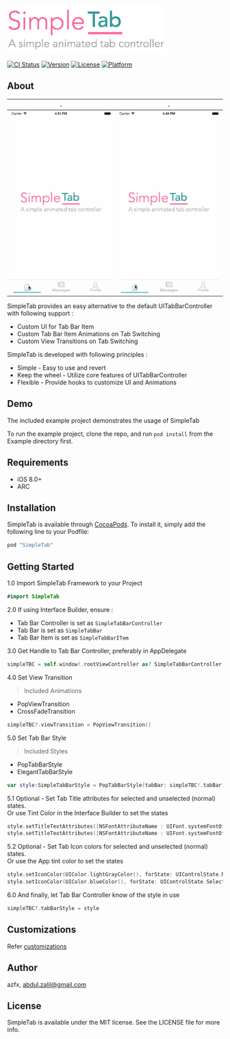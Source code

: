 ![image](./Screenshots/SimpleTabLogo.png)

[![CI Status](http://img.shields.io/travis/azfx/SimpleTab.svg?style=flat)](https://travis-ci.org/azfx/SimpleTab)
[![Version](https://img.shields.io/cocoapods/v/SimpleTab.svg?style=flat)](http://cocoapods.org/pods/SimpleTab)
[![License](https://img.shields.io/cocoapods/l/SimpleTab.svg?style=flat)](http://cocoapods.org/pods/SimpleTab)
[![Platform](https://img.shields.io/cocoapods/p/SimpleTab.svg?style=flat)](http://cocoapods.org/pods/SimpleTab)

## About
.                          |.
:-------------------------:|:-------------------------:
![image](./Screenshots/simpletab1.gif) | ![image](./Screenshots/simpletab2.gif)

SimpleTab provides an easy alternative to the default UITabBarController with following support :

* Custom UI for Tab Bar Item
* Custom Tab Bar Item Animations on Tab Switching
* Custom View Transitions on Tab Switching

SimpleTab is developed with following principles :

* Simple - Easy to use and revert
* Keep the wheel - Utilize core features of UITabBarController
* Flexible - Provide hooks to customize UI and Animations


## Demo

The included example project demonstrates the usage of SimpleTab

To run the example project, clone the repo, and run `pod install` from the Example directory first.

## Requirements

* iOS 8.0+
* ARC

## Installation

SimpleTab is available through [CocoaPods](http://cocoapods.org). To install
it, simply add the following line to your Podfile:

```ruby
pod "SimpleTab"
```

## Getting Started

1.0 Import SimpleTab Framework to your Project

```swift
#import SimpleTab
```

2.0 If using Interface Builder, ensure :

* Tab Bar Controller is set as `SimpleTabBarController`
* Tab Bar is set as `SimpleTabBar`
* Tab Bar Item is set as `SimpleTabBarITem`

3.0 Get Handle to Tab Bar Controller, preferably in AppDelegate

```swift
simpleTBC = self.window!.rootViewController as? SimpleTabBarController
```

4.0 Set View Transition  
>Included Animations  
>
*  PopViewTransition  
*  CrossFadeTransition  

```swift
simpleTBC?.viewTransition = PopViewTransition()
```

5.0 Set Tab Bar Style

>Included Styles
>
* PopTabBarStyle
* ElegantTabBarStyle


```swift
var style:SimpleTabBarStyle = PopTabBarStyle(tabBar: simpleTBC!.tabBar)
```

5.1 Optional - Set Tab Title attributes for selected and unselected (normal) states.  
Or use Tint Color in the Interface Builder to set the states

```swift
style.setTitleTextAttributes([NSFontAttributeName : UIFont.systemFontOfSize(14),  NSForegroundColorAttributeName: UIColor.lightGrayColor()], forState: .Normal)
style.setTitleTextAttributes([NSFontAttributeName : UIFont.systemFontOfSize(14),NSForegroundColorAttributeName: colorWithHexString("4CB6BE")], forState: .Selected)
```

5.2 Optional - Set Tab Icon colors for selected and unselected (normal) states.  
Or use the App tint color to set the states

```swift
style.setIconColor(UIColor.lightGrayColor(), forState: UIControlState.Normal)
style.setIconColor(UIColor.blueColor(), forState: UIControlState.Selected)
```

6.0 And finally, let Tab Bar Controller know of the style in use

```swift
simpleTBC?.tabBarStyle = style
```

## Customizations
Refer [customizations](./customizations.md)

## Author

azfx, abdul.zalil@gmail.com

## License

SimpleTab is available under the MIT license. See the LICENSE file for more info.
